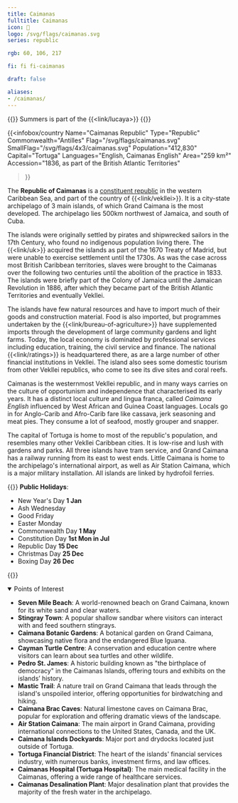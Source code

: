```yaml
---
title: Caimanas
fulltitle: Caimanas
icon: 📖
logo: /svg/flags/caimanas.svg
series: republic

rgb: 60, 106, 217

fi: fi fi-caimanas

draft: false

aliases:
- /caimanas/
---
```

{{<note series>}}
 Summers is part of the {{<link/lucaya>}}
{{</note>}}

{{<infobox/country
     Name="Caimanas Republic"
     Type="Republic"
     Commonwealth="Antilles"
     Flag="/svg/flags/caimanas.svg"
     SmallFlag="/svg/flags/4x3/caimanas.svg"
     Population="412,830"
     Capital="Tortuga"
     Languages="English, Caimanas English"
     Area="259 km²"
     Accession="1836, as part of the British Atlantic Territories"
 >}}

The <span class="fi fi-caimanas"></span> **Republic of Caimanas** is a [constituent republic](/republics/) in the western Caribbean Sea, and part of the country of {{<link/vekllei>}}. It is a city-state archipelago of 3 main islands, of which Grand Caimana is the most developed. The archipelago lies 500km northwest of Jamaica, and south of Cuba.

The islands were originally settled by pirates and shipwrecked sailors in the 17th Century, who found no indigenous population living there. The {{<link/uk>}} acquired the islands as part of the 1670 Treaty of Madrid, but were unable to exercise settlement until the 1730s. As was the case across most British Caribbean territories, slaves were brought to the Caimanas over the following two centuries until the abolition of the practice in 1833. The islands were briefly part of the Colony of Jamaica until the Jamaican Revolution in 1886, after which they became part of the British Atlantic Territories and eventually Vekllei.

The islands have few natural resources and have to import much of their goods and construction material. Food is also imported, but programmes undertaken by the {{<link/bureau-of-agriculture>}} have supplemented imports through the development of large community gardens and light farms. Today, the local economy is dominated by professional services including education, training, the civil service and finance. The national {{<link/ratings>}} is headquartered there, as are a large number of other financial institutions in Vekllei. The island also sees some domestic tourism from other Vekllei republics, who come to see its dive sites and coral reefs.

Caimanas is the westernmost Vekllei republic, and in many ways carries on the culture of opportunism and independence that characterised its early years. It has a distinct local culture and lingua franca, called *Caimana English* influenced by West African and Guinea Coast languages. Locals go in for Anglo-Carib and Afro-Carib fare like cassava, jerk seasoning and meat pies. They consume a lot of seafood, mostly grouper and snapper.

The capital of Tortuga is home to most of the republic's population, and resembles many other Vekllei Caribbean cities. It is low-rise and lush with gardens and parks. All three islands have tram service, and Grand Caimana has a railway running from its east to west ends. Little Caimana is home to the archipelago's international airport, as well as Air Station Caimana, which is a major military installation. All islands are linked by hydrofoil ferries.


{{<note table>}}
**Public Holidays**:

* New Year's Day **1 Jan**
* Ash Wednesday
* Good Friday
* Easter Monday
* Commonwealth Day **1 May**
* Constitution Day **1st Mon in
Jul**
* Republic Day **15 Dec**
* Christmas Day **25 Dec**
* Boxing Day  **26 Dec**

{{</note>}}

<details open>
<summary>Points of Interest</summary>

- **Seven Mile Beach**: A world-renowned beach on Grand Caimana, known for its white sand and clear waters.
- **Stingray Town**: A popular shallow sandbar where visitors can interact with and feed southern stingrays.
- **Caimana Botanic Gardens**: A botanical garden on Grand Caimana, showcasing native flora and the endangered Blue Iguana.
- **Cayman Turtle Centre**: A conservation and education centre where visitors can learn about sea turtles and other wildlife.
- **Pedro St. James**: A historic building known as "the birthplace of democracy" in the Caimanas Islands, offering tours and exhibits on the islands’ history.
- **Mastic Trail**: A nature trail on Grand Caimana that leads through the island's unspoiled interior, offering opportunities for birdwatching and hiking.
- **Caimana Brac Caves**: Natural limestone caves on Caimana Brac, popular for exploration and offering dramatic views of the landscape.
- **Air Station Caimana**: The main airport in Grand Caimana, providing international connections to the United States, Canada, and the UK.
- **Caimana Islands Dockyards**: Major port and drydocks located just outside of Tortuga.
- **Tortuga Financial District**: The heart of the islands' financial services industry, with numerous banks, investment firms, and law offices.
- **Caimanas Hospital (Tortuga Hospital)**: The main medical facility in the Caimanas, offering a wide range of healthcare services.
- **Caimanas Desalination Plant**: Major desalination plant that provides the majority of the fresh water in the archipelago.
</details>